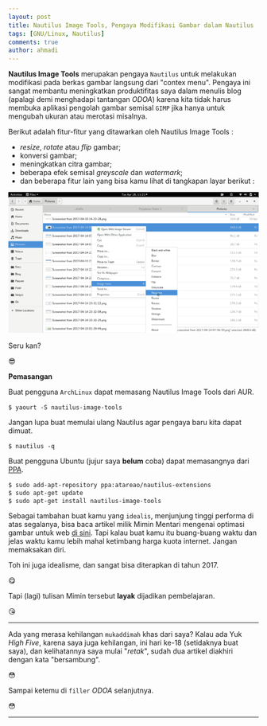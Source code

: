 ```yaml
---
layout: post
title: Nautilus Image Tools, Pengaya Modifikasi Gambar dalam Nautilus
tags: [GNU/Linux, Nautilus]
comments: true
author: ahmadi
--- 
```


**Nautilus Image Tools** merupakan pengaya `Nautilus` untuk melakukan modifikasi pada berkas gambar langsung dari "contex menu". Pengaya ini sangat membantu meningkatkan produktifitas saya dalam menulis blog (apalagi demi menghadapi tantangan *ODOA*) karena kita tidak harus membuka aplikasi pengolah gambar semisal `GIMP` jika hanya untuk mengubah ukuran atau merotasi misalnya. 

Berikut adalah fitur-fitur yang ditawarkan oleh Nautilus Image Tools :

- *resize*, *rotate* atau *flip* gambar;
- konversi gambar;
- meningkatkan citra gambar;
- beberapa efek semisal *greyscale* dan *watermark*;
- dan beberapa fitur lain yang bisa kamu lihat di tangkapan layar berikut :

![](/img/f-ss.png) 

Seru kan?

😎

**Pemasangan**

Buat pengguna `ArchLinux` dapat memasang Nautilus Image Tools dari AUR.

```shell
$ yaourt -S nautilus-image-tools
```

Jangan lupa buat memulai ulang Nautilus agar pengaya baru kita dapat dimuat.

```shell
$ nautilus -q
```

Buat pengguna Ubuntu (jujur saya **belum** coba) dapat memasangnya dari [PPA](https://launchpad.net/~atareao/+archive/ubuntu/nautilus-extensions).

```shell
$ sudo add-apt-repository ppa:atareao/nautilus-extensions
$ sudo apt-get update
$ sudo apt-get install nautilus-image-tools
```

Sebagai tambahan buat kamu yang `idealis`, menjunjung tinggi performa di atas segalanya, bisa baca artikel milik Mimin Mentari mengenai optimasi gambar untuk web [di sini](https://rizaumami.github.io/2017/04/09/optimasi-gambar-untuk-blog/). Tapi kalau buat kamu itu buang-buang waktu dan jelas waktu kamu lebih mahal ketimbang harga kuota internet. Jangan memaksakan diri. 

Toh ini juga idealisme, dan sangat bisa diterapkan di tahun 2017.

😋

Tapi (lagi) tulisan Mimin tersebut **layak** dijadikan pembelajaran.

😘

---

Ada yang merasa kehilangan `mukaddimah` khas dari saya? Kalau ada Yuk *High Five*, karena saya juga kehilangan, ini hari ke-18 (setidaknya buat saya), dan kelihatannya saya mulai "*retak*", sudah dua artikel diakhiri dengan kata "bersambung".

😳

Sampai ketemu di `filler` *ODOA* selanjutnya.

😳

---